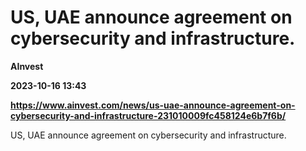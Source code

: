 # US, UAE announce agreement on cybersecurity and infrastructure.
**AInvest**

**2023-10-16 13:43**

**https://www.ainvest.com/news/us-uae-announce-agreement-on-cybersecurity-and-infrastructure-231010009fc458124e6b7f6b/**

US, UAE announce agreement on cybersecurity and infrastructure.